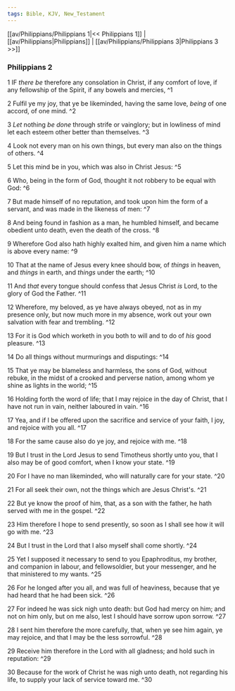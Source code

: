```yaml
---
tags: Bible, KJV, New_Testament
---
```


[[av/Philippians/Philippians 1|<< Philippians 1]] | [[av/Philippians|Philippians]] | [[av/Philippians/Philippians 3|Philippians 3 >>]]

### Philippians 2

1 IF _there_ _be_ therefore any consolation in Christ, if any comfort of love, if any fellowship of the Spirit, if any bowels and mercies, ^1

2 Fulfil ye my joy, that ye be likeminded, having the same love, _being_ of one accord, of one mind. ^2

3 _Let_ nothing _be_ _done_ through strife or vainglory; but in lowliness of mind let each esteem other better than themselves. ^3

4 Look not every man on his own things, but every man also on the things of others. ^4

5 Let this mind be in you, which was also in Christ Jesus: ^5

6 Who, being in the form of God, thought it not robbery to be equal with God: ^6

7 But made himself of no reputation, and took upon him the form of a servant, and was made in the likeness of men: ^7

8 And being found in fashion as a man, he humbled himself, and became obedient unto death, even the death of the cross. ^8

9 Wherefore God also hath highly exalted him, and given him a name which is above every name: ^9

10 That at the name of Jesus every knee should bow, of _things_ in heaven, and _things_ in earth, and _things_ under the earth; ^10

11 And _that_ every tongue should confess that Jesus Christ _is_ Lord, to the glory of God the Father. ^11

12 Wherefore, my beloved, as ye have always obeyed, not as in my presence only, but now much more in my absence, work out your own salvation with fear and trembling. ^12

13 For it is God which worketh in you both to will and to do of _his_ good pleasure. ^13

14 Do all things without murmurings and disputings: ^14

15 That ye may be blameless and harmless, the sons of God, without rebuke, in the midst of a crooked and perverse nation, among whom ye shine as lights in the world; ^15

16 Holding forth the word of life; that I may rejoice in the day of Christ, that I have not run in vain, neither laboured in vain. ^16

17 Yea, and if I be offered upon the sacrifice and service of your faith, I joy, and rejoice with you all. ^17

18 For the same cause also do ye joy, and rejoice with me. ^18

19 But I trust in the Lord Jesus to send Timotheus shortly unto you, that I also may be of good comfort, when I know your state. ^19

20 For I have no man likeminded, who will naturally care for your state. ^20

21 For all seek their own, not the things which are Jesus Christ's. ^21

22 But ye know the proof of him, that, as a son with the father, he hath served with me in the gospel. ^22

23 Him therefore I hope to send presently, so soon as I shall see how it will go with me. ^23

24 But I trust in the Lord that I also myself shall come shortly. ^24

25 Yet I supposed it necessary to send to you Epaphroditus, my brother, and companion in labour, and fellowsoldier, but your messenger, and he that ministered to my wants. ^25

26 For he longed after you all, and was full of heaviness, because that ye had heard that he had been sick. ^26

27 For indeed he was sick nigh unto death: but God had mercy on him; and not on him only, but on me also, lest I should have sorrow upon sorrow. ^27

28 I sent him therefore the more carefully, that, when ye see him again, ye may rejoice, and that I may be the less sorrowful. ^28

29 Receive him therefore in the Lord with all gladness; and hold such in reputation: ^29

30 Because for the work of Christ he was nigh unto death, not regarding his life, to supply your lack of service toward me. ^30
